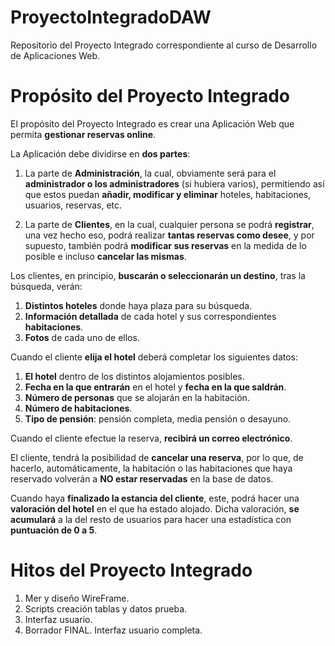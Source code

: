 # ProyectoIntegradoDAW
Repositorio del Proyecto Integrado correspondiente al curso de Desarrollo de Aplicaciones Web.

# Propósito del Proyecto Integrado
El propósito del Proyecto Integrado es crear una Aplicación Web que permita <b>gestionar reservas online</b>.

La Aplicación debe dividirse en <b>dos partes</b>:

1. La parte de <b>Administración</b>, la cual, obviamente será para el <b>administrador o los administradores</b> (si hubiera varios), permitiendo así que estos puedan <b>añadir, modificar y eliminar</b> hoteles, habitaciones, usuarios, reservas, etc.

2. La parte de <b>Clientes</b>, en la cual, cualquier persona se podrá <b>registrar</b>, una vez hecho eso, podrá realizar <b>tantas reservas como desee</b>, y por supuesto, también podrá <b>modificar sus reservas</b> en la medida de lo posible e incluso <b>cancelar las mismas</b>.

Los clientes, en principio, <b>buscarán o seleccionarán un destino</b>, tras la búsqueda, verán:
1. <b>Distintos hoteles</b> donde haya plaza para su búsqueda.
2. <b>Información detallada</b> de cada hotel y sus correspondientes <b>habitaciones</b>.
3. <b>Fotos</b> de cada uno de ellos.

Cuando el cliente <b>elija el hotel</b> deberá completar los siguientes datos:
1. <b>El hotel</b> dentro de los distintos alojamientos posibles.
2. <b>Fecha en la que entrarán</b> en el hotel y <b>fecha en la que saldrán</b>.
3. <b>Número de personas</b> que se alojarán en la habitación.
4. <b>Número de habitaciones</b>.
5. <b>Tipo de pensión</b>: pensión completa, media pensión o desayuno.

Cuando el cliente efectue la reserva, <b>recibirá un correo electrónico</b>.

El cliente, tendrá la posibilidad de <b>cancelar una reserva</b>, por lo que, de hacerlo, automáticamente, la habitación o las habitaciones que haya reservado volverán a <b>NO estar reservadas</b> en la base de datos.

Cuando haya <b>finalizado la estancia del cliente</b>, este, podrá hacer una <b>valoración del hotel</b> en el que ha estado alojado. Dicha valoración, <b>se acumulará</b> a la del resto de usuarios para hacer una estadística con <b>puntuación de 0 a 5</b>.

# Hitos del Proyecto Integrado
1. Mer y diseño WireFrame.
2. Scripts creación tablas y datos prueba.
3. Interfaz usuario.
4. Borrador FINAL. Interfaz usuario completa.
